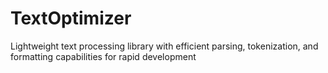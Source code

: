 # TextOptimizer
Lightweight text processing library with efficient parsing, tokenization, and formatting capabilities for rapid development
